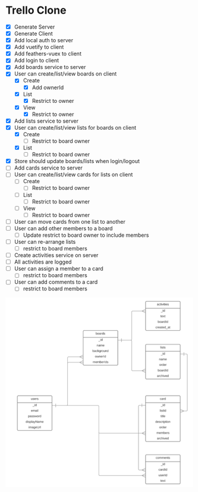 # Trello Clone

* [x] Generate Server
* [x] Generate Client
* [x] Add local auth to server
* [x] Add vuetify to client
* [x] Add feathers-vuex to client
* [x] Add login to client 
* [x] Add boards service to server
* [x] User can create/list/view boards on client
  * [x] Create
    * [x] Add ownerId
  * [x] List
    * [x] Restrict to owner
  * [x] View
    * [x] Restrict to owner
* [x] Add lists service to server
* [x] User can create/list/view lists for boards on client
  * [x] Create
    * [ ] Restrict to board owner
  * [x] List
    * [ ] Restrict to board owner
* [x] Store should update boards/lists when login/logout
* [ ] Add cards service to server
* [ ] User can create/list/view cards for lists on client
  * [ ] Create
    * [ ] Restrict to board owner
  * [ ] List
    * [ ] Restrict to board owner
  * [ ] View
    * [ ] Restrict to board owner
* [ ] User can move cards from one list to another
* [ ] User can add other members to a board
  * [ ] Update restrict to board owner to include members
* [ ] User can re-arrange lists
  * [ ] restrict to board members
* [ ] Create activities service on server
* [ ] All activities are logged
* [ ] User can assign a member to a card
  * [ ] restrict to board members
* [ ] User can add comments to a card
  * [ ] restrict to board members

![](./trello-clone-erd.png)
